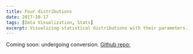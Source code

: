 ```yaml
---
title: Four distributions
date: 2017-10-17
tags: [Data Visualization, Stats]
excerpt: Visualizing statistical distributions with their parameters.
---
```

Coming soon: undergoing conversion.
[Github repo:](https://github.com/CatChenal/DataVis)
